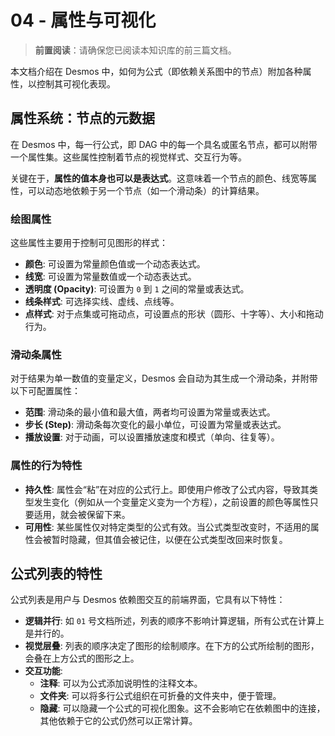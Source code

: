 # 04 - 属性与可视化

> **前置阅读**：请确保您已阅读本知识库的前三篇文档。

本文档介绍在 Desmos 中，如何为公式（即依赖关系图中的节点）附加各种属性，以控制其可视化表现。

## 属性系统：节点的元数据

在 Desmos 中，每一行公式，即 DAG 中的每一个具名或匿名节点，都可以附带一个属性集。这些属性控制着节点的视觉样式、交互行为等。

关键在于，**属性的值本身也可以是表达式**。这意味着一个节点的颜色、线宽等属性，可以动态地依赖于另一个节点（如一个滑动条）的计算结果。

### 绘图属性

这些属性主要用于控制可见图形的样式：

-   **颜色**: 可设置为常量颜色值或一个动态表达式。
-   **线宽**: 可设置为常量数值或一个动态表达式。
-   **透明度 (Opacity)**: 可设置为 `0` 到 `1` 之间的常量或表达式。
-   **线条样式**: 可选择实线、虚线、点线等。
-   **点样式**: 对于点集或可拖动点，可设置点的形状（圆形、十字等）、大小和拖动行为。

### 滑动条属性

对于结果为单一数值的变量定义，Desmos 会自动为其生成一个滑动条，并附带以下可配置属性：

-   **范围**: 滑动条的最小值和最大值，两者均可设置为常量或表达式。
-   **步长 (Step)**: 滑动条每次变化的最小单位，可设置为常量或表达式。
-   **播放设置**: 对于动画，可以设置播放速度和模式（单向、往复等）。

### 属性的行为特性

-   **持久性**: 属性会“粘”在对应的公式行上。即使用户修改了公式内容，导致其类型发生变化（例如从一个变量定义变为一个方程），之前设置的颜色等属性只要适用，就会被保留下来。
-   **可用性**: 某些属性仅对特定类型的公式有效。当公式类型改变时，不适用的属性会被暂时隐藏，但其值会被记住，以便在公式类型改回来时恢复。

## 公式列表的特性

公式列表是用户与 Desmos 依赖图交互的前端界面，它具有以下特性：

-   **逻辑并行**: 如 `01` 号文档所述，列表的顺序不影响计算逻辑，所有公式在计算上是并行的。
-   **视觉层叠**: 列表的顺序决定了图形的绘制顺序。在下方的公式所绘制的图形，会叠在上方公式的图形之上。
-   **交互功能**:
    -   **注释**: 可以为公式添加说明性的注释文本。
    -   **文件夹**: 可以将多行公式组织在可折叠的文件夹中，便于管理。
    -   **隐藏**: 可以隐藏一个公式的可视化图象。这不会影响它在依赖图中的连接，其他依赖于它的公式仍然可以正常计算。
